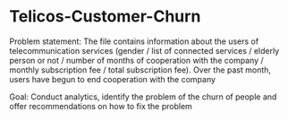 # Telicos-Customer-Churn
Problem statement: The file contains information about the users of telecommunication services (gender / list of connected services / elderly person or not / number of months of cooperation with the company / monthly subscription fee / total subscription fee). Over the past month, users have begun to end cooperation with the company

Goal: Conduct analytics, identify the problem of the churn of people and offer recommendations on how to fix the problem
